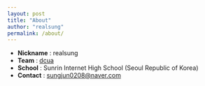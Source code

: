 ```yaml
---
layout: post
title: "About"
author: "realsung"
permalink: /about/
---
```


- __Nickname__ : realsung
- __Team__ : [dcua](https://ctftime.org/team/762)
- __School__ : Sunrin Internet High School (Seoul Republic of Korea)
- __Contact__ : sungjun0208@naver.com
